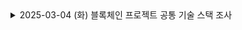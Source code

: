 <details>
  <summary>2025-03-04 (화) 블록체인 프로젝트 공통 기술 스택 조사</summary>

| 기술 | 설명 |
|------|------|
| **Solidity** | 이더리움 스마트 컨트랙트 개발을 위한 프로그래밍 언어 |
| **Ethereum (EVM)** | 스마트 컨트랙트를 실행하는 이더리움 가상 머신 환경 |
| **Web3.js / Ethers.js** | 블록체인 네트워크와 애플리케이션을 연결하는 JavaScript 라이브러리 |
| **Hardhat / Truffle** | 스마트 컨트랙트 테스트 및 배포를 위한 개발 프레임워크 |
| **The Graph** | 블록체인 데이터를 효율적으로 쿼리하는 인덱싱 프로토콜 |
| **IPFS / Arweave** | 데이터를 분산 방식으로 저장하고 접근할 수 있는 탈중앙화 파일 시스템 |
| **React.js** | 블록체인 기반 웹 애플리케이션(DApp)의 프론트엔드 개발 프레임워크 |
| **Node.js / Express** | 블록체인과 연동되는 API 및 서버 개발을 위한 백엔드 기술 |
| **MongoDB / Firebase** | 온체인 데이터 외에 사용자 정보, 트랜잭션 기록 등을 저장하는 데이터베이스 |
| **Metamask / WalletConnect** | 블록체인 지갑과 DApp을 연결하는 브라우저 확장 프로그램 및 프로토콜 |
| **Chainlink (Oracle)** | 블록체인 스마트 컨트랙트가 외부 데이터를 안전하게 가져올 수 있도록 지원 |
| **Polygon / Arbitrum / Optimism** | 트랜잭션 속도를 높이고 비용을 절감하는 Layer 2 솔루션 |

</details>
